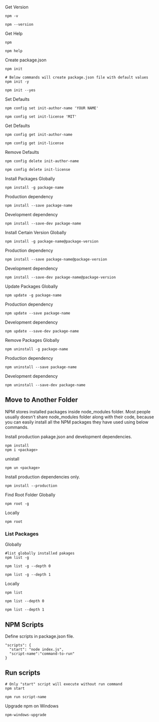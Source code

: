 Get Version
```
npm -v

npm --version
```
Get Help
```
npm

npm help
```
Create package.json
```
npm init

# Below commands will create package.json file with default values
npm init -y

npm init --yes
```
Set Defaults
```
npm config set init-author-name 'YOUR NAME'

npm config set init-license 'MIT'
```
Get Defaults
```
npm config get init-author-name

npm config get init-license
```
Remove Defaults
```
npm config delete init-author-name

npm config delete init-license
```
Install Packages
Globally
```
npm install -g package-name
```
Production dependency
```
npm install --save package-name
```
Development dependency
```
npm install --save-dev package-name
```
Install Certain Version
Globally
```
npm install -g package-name@package-version
```
Production dependency
```
npm install --save package-name@package-version
```
Development dependency
```
npm install --save-dev package-name@package-version
```
Update Packages
Globally
```
npm update -g package-name
```
Production dependency
```
npm update --save package-name
```
Development dependency
```
npm update --save-dev package-name
```
Remove Packages
Globally
```
npm uninstall -g package-name
```
Production dependency
```
npm uninstall --save package-name
```
Development dependency
```
npm uninstall --save-dev package-name
```
## Move to Another Folder
NPM stores installed packages inside node_modules folder.
Most people usually doesn't share node_modules folder along with their code, because you can easily install all the NPM packages they have used using below commands.

Install production pakage.json and development dependencies.
```
npm install
npm i <package>
```
unistall
```
npm un <package>
```
Install production dependencies only.
```
npm install --production
```
Find Root Folder
Globally
```
npm root -g
```
Locally
```
npm root
```
### List Packages
Globally
```
#list globally installed pakages
npm list -g

npm list -g --depth 0

npm list -g --depth 1
```
Locally
```
npm list

npm list --depth 0

npm list --depth 1
```


## NPM Scripts
Define scripts in package.json file.
```
"scripts": {
  "start": "node index.js",
  "script-name":"command-to-run"
}
```
## Run scripts
```
# Only "start" script will execute without run command
npm start

npm run script-name
```
Upgrade npm on Windows
```
npm-windows-upgrade
```